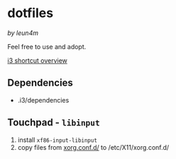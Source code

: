 # dotfiles

_by leun4m_

Feel free to use and adopt.

[i3 shortcut overview](.i3/shortcuts.csv)

## Dependencies

- .i3/dependencies

## Touchpad - `libinput`

1. install `xf86-input-libinput`
2. copy files from [xorg.conf.d/](xorg.conf.d/) to /etc/X11/xorg.conf.d/

